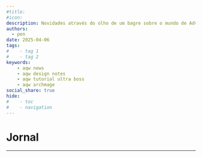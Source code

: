 ```yaml
---
#title: 
#icon:
description: Novidades através do olho de um bagre sobre o mundo de Adventure Quest Worlds!
authors:
  - pen
date: 2025-04-06
tags:
#    - tag 1
#    - tag 2
keywords:
    - aqw news
    - aqw design notes
    - aqw tutorial ultra boss
    - aqw archmage
social_share: true
hide:
#    - toc
#    - navigation
---
```

# Jornal
---

